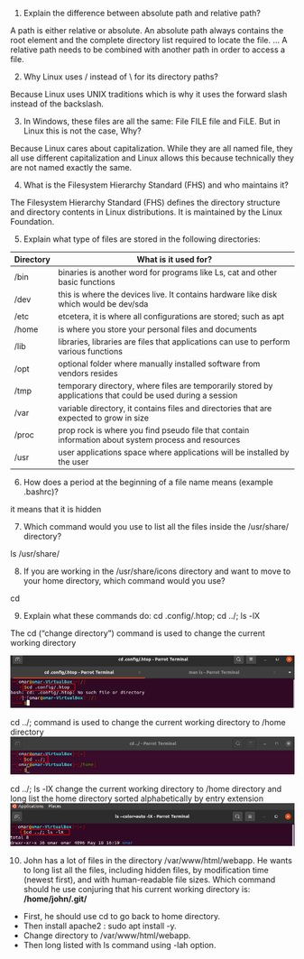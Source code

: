 1. Explain the difference between absolute path and relative path?

A path is either relative or absolute. An absolute path always contains the root element and the complete directory list required to locate the file. ... A relative path needs to be combined with another path in order to access a file.

2. Why Linux uses / instead of \ for its directory paths?

Because Linux uses UNIX traditions which is why it uses the forward slash instead of the backslash.

3. In Windows, these files are all the same: File FILE file and FiLE. But in Linux this is not the case, Why?

Because Linux cares about capitalization. While they are all named file, they all use different capitalization
and Linux allows this because technically they are not named exactly the same.

4. What is the Filesystem Hierarchy Standard (FHS) and who maintains it?

The Filesystem Hierarchy Standard (FHS) defines the directory structure and directory contents in Linux distributions. It is maintained by the Linux Foundation.

5. Explain what type of files are stored in the following directories:

Directory | What is it used for?
--------- | --------------------
/bin | binaries is another word for programs like Ls, cat and other basic functions
/dev | this is where the devices live. It contains hardware like disk which would be dev/sda
/etc | etcetera, it is where all configurations are stored; such as apt
/home | is where you store your personal files and documents
/lib | libraries, libraries are files that applications can use to perform various functions
/opt | optional folder where manually installed software from vendors resides 
/tmp | temporary directory, where files are temporarily stored by applications that could be used during a session
/var | variable directory, it contains files and directories that are expected to grow in size
/proc | prop rock is where you find pseudo file that contain information about system process and resources
/usr | user applications space where applications will be installed by the user

6. How does a period at the beginning of a file name means (example .bashrc)?

it means that it is hidden

7. Which command would you use to list all the files inside the /usr/share/ directory?

ls /usr/share/

8. If you are working in the /usr/share/icons directory and want to move to your home directory, which command would you use?

cd

9.  Explain what these commands do:
cd .config/.htop; cd ../; ls -lX

The cd (“change directory”) command is used to change the current working directory

![comm.1](5.png)

cd ../; command is used to change the current working directory to /home directory
![comm.2](6.png)

cd ../; ls -lX change the current working directory to /home directory and long list the home directory sorted alphabetically by entry extension
![comm.3](7.png)

10. John has a lot of files in the directory /var/www/html/webapp. He wants to long list all the files, including hidden files, by modification time (newest first), and with human-readable file sizes. Which command should he use conjuring that his current working directory is:
**/home/john/.git/**

* First, he should use cd to go back to home directory.
* Then install apache2 : sudo apt install -y.
* Change directory to /var/www/html/webapp.
* Then long listed with ls command using -lah option.





